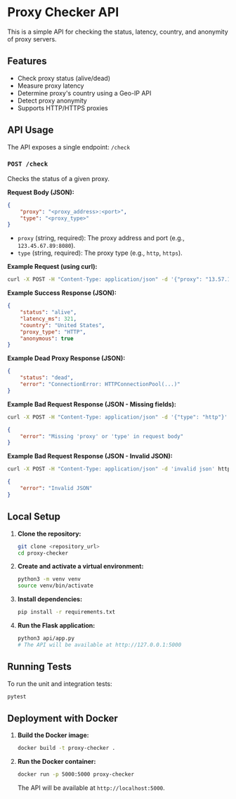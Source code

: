 # Proxy Checker API

This is a simple API for checking the status, latency, country, and anonymity of proxy servers.

## Features

*   Check proxy status (alive/dead)
*   Measure proxy latency
*   Determine proxy's country using a Geo-IP API
*   Detect proxy anonymity
*   Supports HTTP/HTTPS proxies

## API Usage

The API exposes a single endpoint: `/check`

### `POST /check`

Checks the status of a given proxy.

**Request Body (JSON):**

```json
{
    "proxy": "<proxy_address>:<port>",
    "type": "<proxy_type>" 
}
```

*   `proxy` (string, required): The proxy address and port (e.g., `123.45.67.89:8080`).
*   `type` (string, required): The proxy type (e.g., `http`, `https`).

**Example Request (using curl):**

```bash
curl -X POST -H "Content-Type: application/json" -d '{"proxy": "13.57.11.118:3128", "type": "http"}' http://127.0.0.1:5000/check
```

**Example Success Response (JSON):**

```json
{
    "status": "alive",
    "latency_ms": 321,
    "country": "United States",
    "proxy_type": "HTTP",
    "anonymous": true
}
```

**Example Dead Proxy Response (JSON):**

```json
{
    "status": "dead",
    "error": "ConnectionError: HTTPConnectionPool(...)"
}
```

**Example Bad Request Response (JSON - Missing fields):**

```bash
curl -X POST -H "Content-Type: application/json" -d '{"type": "http"}' http://127.0.0.1:5000/check
```

```json
{
    "error": "Missing 'proxy' or 'type' in request body"
}
```

**Example Bad Request Response (JSON - Invalid JSON):**

```bash
curl -X POST -H "Content-Type: application/json" -d 'invalid json' http://127.0.0.1:5000/check
```

```json
{
    "error": "Invalid JSON"
}
```

## Local Setup

1.  **Clone the repository:**

    ```bash
    git clone <repository_url>
    cd proxy-checker
    ```

2.  **Create and activate a virtual environment:**

    ```bash
    python3 -m venv venv
    source venv/bin/activate
    ```

3.  **Install dependencies:**

    ```bash
    pip install -r requirements.txt
    ```

4.  **Run the Flask application:**

    ```bash
    python3 api/app.py
    # The API will be available at http://127.0.0.1:5000
    ```

## Running Tests

To run the unit and integration tests:

```bash
pytest
```

## Deployment with Docker

1.  **Build the Docker image:**

    ```bash
    docker build -t proxy-checker .
    ```

2.  **Run the Docker container:**

    ```bash
    docker run -p 5000:5000 proxy-checker
    ```

    The API will be available at `http://localhost:5000`.
